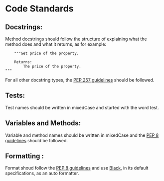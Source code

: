 # Code Standards

## Docstrings:
Method docstrings should follow the structure of explaining what the method does and what it returns, as for example:
```
    """Get price of the property.

    Returns:
        The price of the property.
"""
```

For all other docstring types, the [PEP 257 guidelines]( https://peps.python.org/pep-0257/) should be followed.

## Tests:
Test names should be written in mixedCase and started with the word test.
	

## Variables and Methods:
Variable and method names should be written in mixedCase and the [PEP 8 guidelines]( https://peps.python.org/pep-0008/#global-variable-names) should be followed.
	

## Formatting : 
Format shoud follow the [PEP 8 guidelines]( https://peps.python.org/pep-0008/) and use [Black]( https://github.com/psf/black), in its default specifications, as an auto formatter.


